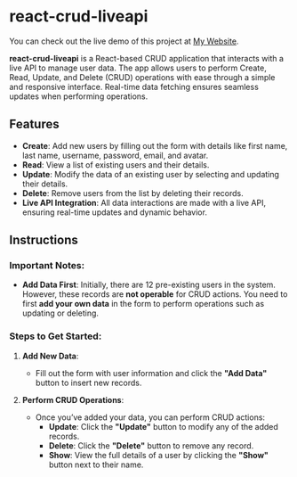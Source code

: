 # react-crud-liveapi
You can check out the live demo of this project at [My Website](https://liveapiks.netlify.app).

**react-crud-liveapi** is a React-based CRUD application that interacts with a live API to manage user data. The app allows users to perform Create, Read, Update, and Delete (CRUD) operations with ease through a simple and responsive interface. Real-time data fetching ensures seamless updates when performing operations.

## Features

- **Create**: Add new users by filling out the form with details like first name, last name, username, password, email, and avatar.
- **Read**: View a list of existing users and their details.
- **Update**: Modify the data of an existing user by selecting and updating their details.
- **Delete**: Remove users from the list by deleting their records.
- **Live API Integration**: All data interactions are made with a live API, ensuring real-time updates and dynamic behavior.

## Instructions

### Important Notes:
- **Add Data First**: Initially, there are 12 pre-existing users in the system. However, these records are **not operable** for CRUD actions. You need to first **add your own data** in the form to perform operations such as updating or deleting.

### Steps to Get Started:

1. **Add New Data**: 
   - Fill out the form with user information and click the **"Add Data"** button to insert new records.
   
2. **Perform CRUD Operations**:
   - Once you’ve added your data, you can perform CRUD actions:
     - **Update**: Click the **"Update"** button to modify any of the added records.
     - **Delete**: Click the **"Delete"** button to remove any record.
     - **Show**: View the full details of a user by clicking the **"Show"** button next to their name.
